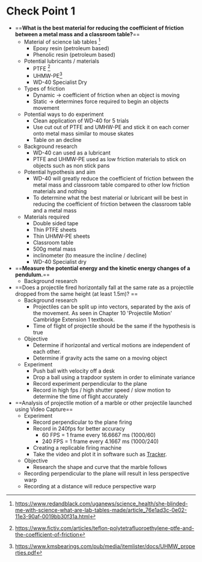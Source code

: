 # Check Point 1
- ==**What is the best material for reducing the coefficient of friction between a metal mass and a classroom table?**==
	- Material of science lab tables [^1]
		- Epoxy resin (petroleum based)
		- Phenolic resin (petroleum based)
	- Potential lubricants / materials
		- PTFE [^2]
		- UHMW-PE[^3]
		- WD-40 Specialist Dry 
	- Types of friction
		- Dynamic -> coefficient of friction when an object is moving
		- Static -> determines force required to begin an objects movement
	- Potential ways to do experiment
		- Clean application of WD-40 for 5 trials
		- Use cut out of PTFE and UMHW-PE and stick it on each corner onto metal mass similar to mouse skates
		- Table on an decline
	- Background research
		- WD-40 can used as a lubricant
		- PTFE and UHMW-PE used as low friction materials to stick on objects such as non stick pans
	- Potential hypothesis and aim
		- WD-40 will greatly reduce the coefficient of friction between the metal mass and classroom table compared to other low friction materials and nothing
		- To determine what the best material or lubricant will be best in reducing the coefficient of friction between the classroom table and a metal mass
	- Materials required
		- Double sided tape
		- Thin PTFE sheets
		- Thin UHMW-PE sheets
		- Classroom table
		- 500g metal mass
		- inclinometer (to measure the incline / decline)
		- WD-40 Specialist dry 
- ==**Measure the potential energy and the kinetic energy changes of a pendulum.**==
	- Background research
- ==Does a projectile fired horizontally fall at the same rate as a projectile dropped from the same height (at least 1.5m)? ==
	- Background research
		- Projectiles can be split up into vectors, separated by the axis of the movement. As seen in Chapter 10 'Projectile Motion' Cambridge Extension 1 textbook.
		- Time of flight of projectile should be the same if the hypothesis is true
	- Objective
		- Determine if horizontal and vertical motions are independent of each other. 
		- Determine if gravity acts the same on a moving object
	- Experiment
		- Push ball with velocity off a desk
		- Drop a ball using a trapdoor system in order to eliminate variance 
		- Record experiment perpendicular to the plane
		- Record in high fps / high shutter speed / slow motion to determine the time of flight accurately
- ==Analysis of projectile motion of a marble or other projectile launched using Video Capture==
	- Experiment
		- Record perpendicular to the plane firing
		- Record in 240fps for better accuracy
			- 60 FPS = 1 frame every 16.6667 ms (1000/60)
			- 240 FPS = 1 frame every 4.1667 ms (1000/240)
		- Creating a replicable firing machine
		- Take the video and plot it in software such as [Tracker](https://opensourcephysics.github.io/tracker-website/).
	- Objective
		- Research the shape and curve that the marble follows
	- Recording perpendicular to the plane will result in less perspective warp
	- Recording at a distance will reduce perspective warp

[^1]: https://www.redandblack.com/uganews/science_health/she-blinded-me-with-science-what-are-lab-tables-made/article_76e1ad3c-0e02-11e3-90af-0019bb30f31a.html

[^2]: https://www.fictiv.com/articles/teflon-polytetrafluoroethylene-ptfe-and-the-coefficient-of-friction

[^3]: https://www.kmsbearings.com/pub/media/itemlister/docs/UHMW_properties.pdf
